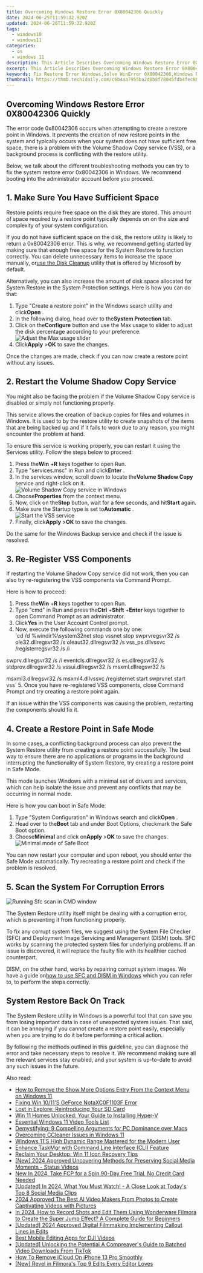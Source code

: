 ```yaml
---
title: Overcoming Windows Restore Error 0X80042306 Quickly
date: 2024-06-25T11:59:32.920Z
updated: 2024-06-26T11:59:32.920Z
tags:
  - windows10
  - windows11
categories:
  - os
  - windows 11
description: This Article Describes Overcoming Windows Restore Error 0X80042306 Quickly
excerpt: This Article Describes Overcoming Windows Restore Error 0X80042306 Quickly
keywords: Fix Restore Error Windows,Solve WinError 0X80042306,Windows Restore Issue Resolution,Eliminate X80042306 Restore Failure,Quick Windows Recovery Fix,Overcome Error WINERROR42306,Fast Solve WinRestError 0X80042306
thumbnail: https://thmb.techidaily.com/c6b4aa7955ba2d8b8f78045fdb4fec883a94ff6f2b309e9331565432f2ce8641.jpg
---
```


## Overcoming Windows Restore Error 0X80042306 Quickly

 The error code 0x80042306 occurs when attempting to create a restore point in Windows. It prevents the creation of new restore points in the system and typically occurs when your system does not have sufficient free space, there is a problem with the Volume Shadow Copy service (VSS), or a background process is conflicting with the restore utility.

 Below, we talk about the different troubleshooting methods you can try to fix the system restore error 0x80042306 in Windows. We recommend booting into the administrator account before you proceed.

## 1\. Make Sure You Have Sufficient Space

 Restore points require free space on the disk they are stored. This amount of space required by a restore point typically depends on on the size and complexity of your system configuration.

 If you do not have sufficient space on the disk, the restore utility is likely to return a 0x80042306 error. This is why, we recommend getting started by making sure that enough free space for the System Restore to function correctly. You can delete unnecessary items to increase the space manually, or[use the Disk Cleanup](https://www.makeuseof.com/tag/best-way-clean-windows-10-step-step-guide/) utility that is offered by Microsoft by default.

 Alternatively, you can also increase the amount of disk space allocated for System Restore in the System Protection settings. Here is how you can do that:

1. Type "Create a restore point" in the Windows search utility and click**Open** .
2. In the following dialog, head over to the**System Protection** tab.
3. Click on the**Configure** button and use the Max usage to slider to adjust the disk percentage according to your preference.  
![Adjust the Max usage slider](https://static1.makeuseofimages.com/wordpress/wp-content/uploads/2023/04/restore-point-usage.jpg)
4. Click**Apply** \>**OK** to save the changes.

 Once the changes are made, check if you can now create a restore point without any issues.

## 2\. Restart the Volume Shadow Copy Service

 You might also be facing the problem if the Volume Shadow Copy service is disabled or simply not functioning properly.

 This service allows the creation of backup copies for files and volumes in Windows. It is used to by the restore utility to create snapshots of the items that are being backed up and if it fails to work due to any reason, you might encounter the problem at hand.

 To ensure this service is working properly, you can restart it using the Services utility. Follow the steps below to proceed:

1. Press the**Win** +**R** keys together to open Run.
2. Type "services.msc" in Run and click**Enter** .
3. In the services window, scroll down to locate the**Volume Shadow Copy** service and right-click on it.  
![Volume Shadow Copy service in Windows](https://static1.makeuseofimages.com/wordpress/wp-content/uploads/2023/04/volume-shadow-copy.jpg)
4. Choose**Properties** from the context menu.
5. Now, click on the**Stop** button, wait for a few seconds, and hit**Start** again.
6. Make sure the Startup type is set to**Automatic** .  
![Start the VSS service](https://static1.makeuseofimages.com/wordpress/wp-content/uploads/2023/04/start-vss-service.jpg)
7. Finally, click**Apply** \>**OK** to save the changes.

 Do the same for the Windows Backup service and check if the issue is resolved.

## 3\. Re-Register VSS Components

 If restarting the Volume Shadow Copy service did not work, then you can also try re-registering the VSS components via Command Prompt.

Here is how to proceed:

1. Press the**Win** +**R** keys together to open Run.
2. Type "cmd" in Run and press the**Ctrl** +**Shift** +**Enter** keys together to open Command Prompt as an administrator.
3. Click**Yes** in the User Account Control prompt.
4. Now, execute the following commands one by one:  
`cd /d %windir%\system32net stop vssnet stop swprvregsvr32 /s ole32.dllregsvr32 /s oleaut32.dllregsvr32 /s vss_ps.dllvssvc /registerregsvr32 /s /i  

swprv.dllregsvr32 /s /i eventcls.dllregsvr32 /s es.dllregsvr32 /s stdprov.dllregsvr32 /s vssui.dllregsvr32 /s msxml.dllregsvr32 /s  

msxml3.dllregsvr32 /s msxml4.dllvssvc /registernet start swprvnet start vss`
5. Once you have re-registered VSS components, close Command Prompt and try creating a restore point again.

 If an issue within the VSS components was causing the problem, restarting the components should fix it.

## 4\. Create a Restore Point in Safe Mode

 In some cases, a conflicting background process can also prevent the System Restore utility from creating a restore point successfully. The best way to ensure there are no applications or programs in the background interrupting the functionality of System Restore, try creating a restore point in Safe Mode.

 This mode launches Windows with a minimal set of drivers and services, which can help isolate the issue and prevent any conflicts that may be occurring in normal mode.

Here is how you can boot in Safe Mode:

1. Type "System Configuration" in Windows search and click**Open** .
2. Head over to the**Boot** tab and under Boot Options, checkmark the Safe Boot option.
3. Choose**Minimal** and click on**Apply** \>**OK** to save the changes.  
![Minimal mode of Safe Boot](https://static1.makeuseofimages.com/wordpress/wp-content/uploads/2022/08/msconfig-boot-safe-mode-minimal.jpg)

 You can now restart your computer and upon reboot, you should enter the Safe Mode automatically. Try recreating a restore point and check if the problem is resolved.

## 5\. Scan the System For Corruption Errors

![Running Sfc scan in CMD window](https://static1.makeuseofimages.com/wordpress/wp-content/uploads/2023/03/running-sfc-scan.jpg)

 The System Restore utility itself might be dealing with a corruption error, which is preventing it from functioning properly.

 To fix any corrupt system files, we suggest using the System File Checker (SFC) and Deployment Image Servicing and Management (DISM) tools. SFC works by scanning the protected system files for underlying problems. If an issue is discovered, it will replace the faulty file with its healthier cached counterpart.

 DISM, on the other hand, works by repairing corrupt system images. We have a guide on[how to use SFC and DISM in Windows](https://www.makeuseof.com/windows-built-in-repair-tools/) which you can refer to, to perform the steps correctly.

## System Restore Back On Track

 The System Restore utility in Windows is a powerful tool that can save you from losing important data in case of unexpected system issues. That said, it can be annoying if you cannot create a restore point easily, especially when you are trying to do it before performing a critical action.

 By following the methods outlined in this guideline, you can diagnose the error and take necessary steps to resolve it. We recommend making sure all the relevant services stay enabled, and your system is up-to-date to avoid any such issues in the future.


<ins class="adsbygoogle"
     style="display:block"
     data-ad-format="autorelaxed"
     data-ad-client="ca-pub-7571918770474297"
     data-ad-slot="1223367746"></ins>



<ins class="adsbygoogle"
     style="display:block"
     data-ad-client="ca-pub-7571918770474297"
     data-ad-slot="8358498916"
     data-ad-format="auto"
     data-full-width-responsive="true"></ins>

<span class="atpl-alsoreadstyle">Also read:</span>
<div><ul>
<li><a href="https://windows11.techidaily.com/how-to-remove-the-show-more-options-entry-from-the-context-menu-on-windows-11/"><u>How to Remove the Show More Options Entry From the Context Menu on Windows 11</u></a></li>
<li><a href="https://windows11.techidaily.com/fixing-win-1011s-geforce-notaxc0f1103f-error/"><u>Fixing Win 10/11'S GeForce NotaXC0F1103F Error</u></a></li>
<li><a href="https://windows11.techidaily.com/lost-in-explore-reintroducing-your-sd-card/"><u>Lost in Explore: Reintroducing Your SD Card</u></a></li>
<li><a href="https://windows11.techidaily.com/win-11-homes-unlocked-your-guide-to-installing-hyper-v/"><u>Win 11 Homes Unlocked: Your Guide to Installing Hyper-V</u></a></li>
<li><a href="https://windows11.techidaily.com/essential-windows-11-video-tools-list/"><u>Essential Windows 11 Video Tools List</u></a></li>
<li><a href="https://windows11.techidaily.com/demystifying-9-compelling-arguments-for-pc-dominance-over-macs/"><u>Demystifying: 9 Compelling Arguments for PC Dominance over Macs</u></a></li>
<li><a href="https://windows11.techidaily.com/overcoming-ccleaner-issues-in-windows-11/"><u>Overcoming CCleaner Issues in Windows 11</u></a></li>
<li><a href="https://windows11.techidaily.com/windows-11s-high-dynamic-range-mastered-for-the-modern-user/"><u>Windows 11'S High Dynamic Range Mastered for the Modern User</u></a></li>
<li><a href="https://windows11.techidaily.com/enhance-taskmgr-with-command-line-interface-cli-feature/"><u>Enhance TaskMgr with Command Line Interface (CLI) Feature</u></a></li>
<li><a href="https://windows11.techidaily.com/reclaim-your-desktop-win-11-icon-recovery-tips/"><u>Reclaim Your Desktop: Win 11 Icon Recovery Tips</u></a></li>
<li><a href="https://facebook-video-files.techidaily.com/new-2024-approved-uncovering-methods-for-preserving-social-media-moments-status-videos/"><u>[New] 2024 Approved  Uncovering Methods for Preserving Social Media Moments - Status Videos</u></a></li>
<li><a href="https://video-creation-software.techidaily.com/new-in-2024-take-fcp-for-a-spin-90-day-free-trial-no-credit-card-needed/"><u>New In 2024, Take FCP for a Spin 90-Day Free Trial, No Credit Card Needed</u></a></li>
<li><a href="https://facebook-video-content.techidaily.com/updated-in-2024-what-you-must-watch-a-close-look-at-todays-top-8-social-media-clips/"><u>[Updated] In 2024, What You Must Watch! - A Close Look at Today's Top 8 Social Media Clips</u></a></li>
<li><a href="https://ai-voice-clone.techidaily.com/2024-approved-the-best-ai-video-makers-from-photos-to-create-captivating-videos-with-pictures/"><u>2024 Approved The Best AI Video Makers From Photos to Create Captivating Videos with Pictures</u></a></li>
<li><a href="https://ai-editing-video.techidaily.com/in-2024-how-to-record-shots-and-edit-them-using-wonderware-filmora-to-create-the-super-jump-effect-a-complete-guide-for-beginners/"><u>In 2024, How to Record Shots and Edit Them Using Wonderware Filmora to Create the Super Jump Effect? A Complete Guide for Beginners</u></a></li>
<li><a href="https://video-capture.techidaily.com/updated-2024-approved-digital-filmmaking-implementing-callout-lines-in-edits/"><u>[Updated] 2024 Approved  Digital Filmmaking  Implementing Callout Lines in Edits</u></a></li>
<li><a href="https://vp-tips.techidaily.com/best-mobile-editing-apps-for-dji-videos/"><u>Best Mobile Editing Apps for DJI Videos</u></a></li>
<li><a href="https://some-guidance.techidaily.com/updated-unlocking-the-potential-a-compreayers-guide-to-batched-video-downloads-from-tiktok/"><u>[Updated] Unlocking the Potential  A Compreayer's Guide to Batched Video Downloads From TikTok</u></a></li>
<li><a href="https://activate-lock.techidaily.com/how-to-remove-icloud-on-iphone-13-pro-smoothly-by-drfone-ios/"><u>How To Remove iCloud On iPhone 13 Pro Smoothly</u></a></li>
<li><a href="https://some-guidance.techidaily.com/new-revel-in-filmoras-top-9-edits-every-editor-loves/"><u>[New] Revel in Filmora's Top 9 Edits Every Editor Loves</u></a></li>
</ul></div>
